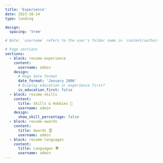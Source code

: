 ```yaml
---
title: 'Experience'
date: 2023-10-24
type: landing

design:
  spacing: '5rem'

# Note: `username` refers to the user's folder name in `content/authors/`.

# Page sections
sections:
  - block: resume-experience
    content:
      username: admin
    design:
      # Hugo date format
      date_format: 'January 2006'
      # Display education or experience first?
      is_education_first: false
  - block: resume-skills
    content:
      title: Skills & Hobbies 🎨
      username: admin
    design:
      show_skill_percentage: false
  - block: resume-awards
    content:
      title: Awards 🏆
      username: admin
  - block: resume-languages
    content:
      title: Languages 🌍
      username: admin
---
```

